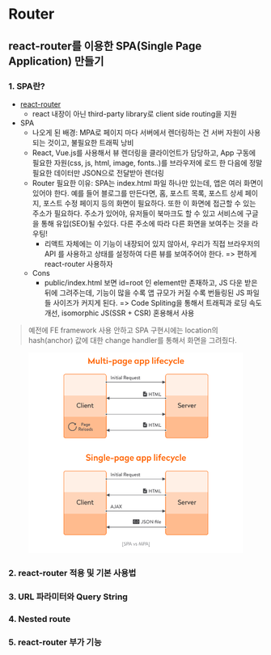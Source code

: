 # Router

## react-router를 이용한 SPA(Single Page Application) 만들기

### 1. SPA란?

* [react-router](https://reactrouter.com/en/main/start/overview)
  * react 내장이 아닌 third-party library로 client side routing을 지원
* SPA
  * 나오게 된 배경: MPA로 페이지 마다 서버에서 렌더링하는 건 서버 자원이 사용되는 것이고, 불필요한 트래픽 낭비
  * React, Vue.js를 사용해서 뷰 렌더링을 클라이언트가 담당하고, App 구동에 필요한 자원(css, js, html, image, fonts..)를 브라우저에 로드 한 다음에 정말 필요한 데이터만 JSON으로 전달받아 렌더링
  * Router 필요한 이유:  SPA는 index.html 파일 하나만 있는데, 앱은 여러 화면이 있어야 한다. 예를 들어 블로그를 만든다면, 홈, 포스트 목록, 포스트 상세 페이지, 포스트 수정 페이지 등의 화면이 필요하다. 또한 이 화면에 접근할 수 있는 주소가 필요하다. 주소가 있어야, 유저들이 북마크도 할 수 있고 서비스에 구글을 통해 유입(SEO)될 수있다. 다른 주소에 따라 다른 화면을 보여주는 것을 라우팅!&#x20;
    * 리액트 자체에는 이 기능이 내장되어 있지 않아서, 우리가 직접 브라우저의 API 를 사용하고 상태를 설정하여 다른 뷰를 보여주어야  한다. => 편하게 react-router 사용하자
  * Cons
    * public/index.html 보면 id=root 인 element만 존재하고, JS 다운 받은 뒤에 그려주는데, 기능이 많을 수록 앱 규모가 커질 수록 번들링된 JS 파일들 사이즈가 커지게 된다. => Code Spliting을 통해서 트래픽과 로딩 속도 개선, isomorphic JS(SSR + CSR) 혼용해서 사용

> 예전에 FE framework 사용 안하고 SPA 구현시에는 location의 hash(anchor) 값에 대한 change handler를 통해서 화면을 그려줬다.&#x20;

<figure><img src="../../.gitbook/assets/image (1).png" alt=""><figcaption></figcaption></figure>

### 2. react-router 적용 및 기본 사용법

### 3. URL 파라미터와 Query String&#x20;

### 4. Nested route

### 5. react-router 부가 기능
